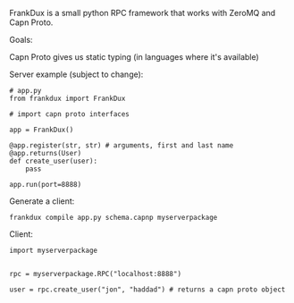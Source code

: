 FrankDux is a small python RPC framework that works with ZeroMQ and Capn Proto.  

Goals:

Capn Proto gives us static typing (in languages where it's available)

Server example (subject to change):

```
# app.py
from frankdux import FrankDux

# import capn proto interfaces

app = FrankDux()

@app.register(str, str) # arguments, first and last name
@app.returns(User)
def create_user(user):
    pass

app.run(port=8888)
```

Generate a client:

`frankdux compile app.py schema.capnp myserverpackage`

Client:

```
import myserverpackage


rpc = myserverpackage.RPC("localhost:8888")

user = rpc.create_user("jon", "haddad") # returns a capn proto object
```
